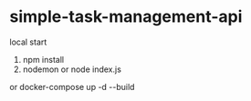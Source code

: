 # simple-task-management-api

local start
1. npm install
2. nodemon or node index.js

or docker-compose up -d --build

